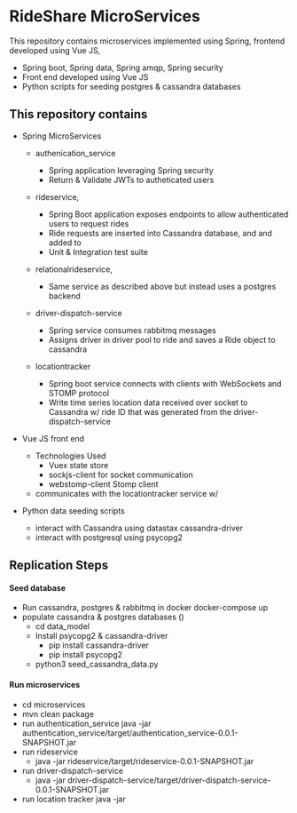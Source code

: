 # RideShare MicroServices #
This repository contains microservices implemented using Spring, frontend developed using Vue JS, 
* Spring boot, Spring data, Spring amqp, Spring security
* Front end developed using Vue JS
* Python scripts for seeding postgres & cassandra databases


## This repository contains ##

* Spring MicroServices
    * authenication_service
        * Spring application leveraging Spring security 
        * Return & Validate JWTs to autheticated users
        
    * rideservice,
        * Spring Boot application exposes endpoints to allow authenticated users to request rides
        * Ride requests are inserted into Cassandra database, and and added to
        * Unit & Integration test suite 
    * relationalrideservice,
        * Same service as described above but instead uses a postgres backend 
        
    * driver-dispatch-service 
        * Spring service consumes rabbitmq messages 
        * Assigns driver in driver pool to ride and saves a Ride object to cassandra
    * locationtracker 
        * Spring boot service connects with clients with WebSockets and STOMP protocol 
        * Write time series location data received over socket to Cassandra w/ ride ID that was generated from the driver-dispatch-service
        
* Vue JS front end
    * Technologies Used
        * Vuex state store
        * sockjs-client for socket communication
        * webstomp-client Stomp client
    * communicates with the locationtracker service w/ 

* Python data seeding scripts
    * interact with Cassandra using datastax cassandra-driver
    * interact with postgresql using psycopg2
    
    
    
## Replication Steps  ##
#### Seed database ####
* Run cassandra, postgres & rabbitmq in docker
    docker-compose up 
* populate cassandra & postgres databases ()
    * cd data_model
    * Install psycopg2 & cassandra-driver
        * pip install cassandra-driver
        * pip install psycopg2
    * python3 seed_cassandra_data.py

#### Run microservices #####
* cd microservices
* mvn clean package
* run authentication_service
    java -jar authentication_service/target/authentication_service-0.0.1-SNAPSHOT.jar
* run rideservice
    * java -jar rideservice/target/rideservice-0.0.1-SNAPSHOT.jar
* run driver-dispatch-service
    * java -jar driver-dispatch-service/target/driver-dispatch-service-0.0.1-SNAPSHOT.jar
* run location tracker
   java -jar 


